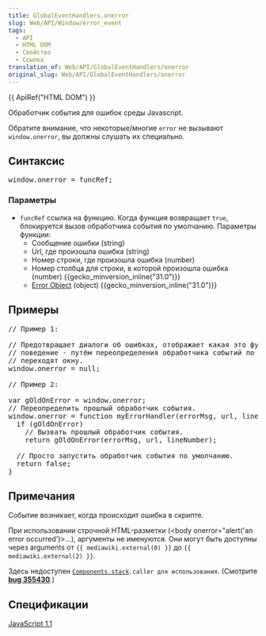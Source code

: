 ```yaml
---
title: GlobalEventHandlers.onerror
slug: Web/API/Window/error_event
tags:
  - API
  - HTML DOM
  - Свойство
  - Ссылка
translation_of: Web/API/GlobalEventHandlers/onerror
original_slug: Web/API/GlobalEventHandlers/onerror
---
```

<div>{{ ApiRef("HTML DOM") }}</div>

<p>Обработчик события для ошибок среды Javascript.</p>

<p>Обратите внимание, что некоторые/многие <code>error</code> не вызывают <code>window.onerror</code>, вы должны слушать их специально.</p>

<h2 id="Syntax">Синтаксис</h2>

<pre>window.onerror = funcRef;
</pre>

<h3 id="Parameters">Параметры</h3>

<ul>
 <li><code>funcRef</code> ссылка на функцию. Когда функция возвращает <code>true</code>, блокируется вызов обработчика события по умолчанию. Параметры функции:

  <ul>
   <li>Сообщение ошибки (string)</li>
   <li>Url, где произошла ошибка (string)</li>
   <li>Номер строки, где произошла ошибка (number)</li>
   <li>Номер столбца для строки, в которой произошла ошибка (number) {{gecko_minversion_inline("31.0")}}</li>
   <li><a href="/en-US/docs/Web/JavaScript/Reference/Global_Objects/Error">Error Object</a> (object) {{gecko_minversion_inline("31.0")}}</li>
  </ul>
 </li>
</ul>

<h2 id="Example">Примеры</h2>

<pre class="brush: js">// Пример 1:

// Предотвращает диалоги об ошибках, отображает какая это функция окна, это нормальное
// поведение - путём переопределения обработчика событий по умолчанию для событий об ошибках, которые
// переходят окну.
window.onerror = null;

// Пример 2:

var gOldOnError = window.onerror;
// Переопределить прошлый обработчик события.
window.onerror = function myErrorHandler(errorMsg, url, lineNumber) {
  if (gOldOnError)
    // Вызвать прошлый обработчик события.
    return gOldOnError(errorMsg, url, lineNumber);

  // Просто запустить обработчик события по умолчанию.
  return false;
}
</pre>

<h2 id="Notes">Примечания</h2>

<p>Событие возникает, когда происходит ошибка в скрипте.</p>

<p>При использовании строчной HTML-разметки (&lt;body onerror="alert('an error occurred')&gt;...), аргументы не именуются. Они могут быть доступны через arguments от <code>{{ mediawiki.external(0) }}</code> до <code>{{ mediawiki.external(2) }}</code>.</p>

<p>Здесь недоступен <code><a class="external" href="/en/Components.stack" title="https://developer.mozilla.org/En/Components.stack">Components.stack</a>.caller для использования</code>. (Смотрите <a class="link-https" href="https://bugzilla.mozilla.org/show_bug.cgi?id=355430"><strong>bug 355430</strong></a>.)</p>

<h2 id="Specification">Спецификации</h2>

<p><a class="external" href="http://devedge-temp.mozilla.org/library/manuals/2000/javascript/1.3/reference/handlers.html#1120097">JavaScript 1.1</a></p>
